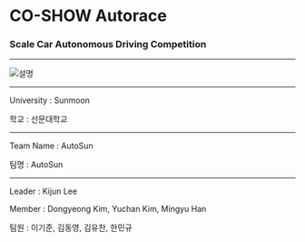 # CO-SHOW Autorace

### Scale Car Autonomous Driving Competition

***

![설명](./images/2024_대구_자율주행_경진대회.png)

***

University : Sunmoon

학교 : 선문대학교

***

Team Name : AutoSun

팀명 : AutoSun

***

Leader : Kijun Lee

Member : Dongyeong Kim, Yuchan Kim, Mingyu Han

팀원 : 이기준, 김동영, 김유찬, 한민규
